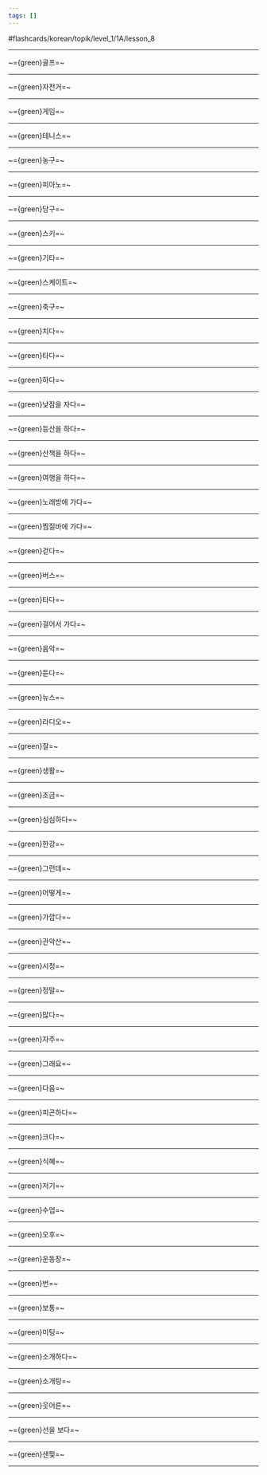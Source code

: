 ```yaml
---
tags: []
---
```

#flashcards/korean/topik/level_1/1A/lesson_8

---

~={green}골프=~

---

~={green}자전거=~

---

~={green}게임=~

---

~={green}테니스=~

---

~={green}농구=~

---

~={green}피아노=~

---

~={green}당구=~

---

~={green}스키=~

---

~={green}기타=~

---

~={green}스케이트=~

---

~={green}축구=~

---

~={green}치다=~

---

~={green}타다=~

---

~={green}하다=~

---

~={green}낮잠을 자다=~

---

~={green}등산을 하다=~

---

~={green}산책을 하다=~

---

~={green}여행을 하다=~

---

~={green}노래방에 가다=~

---

~={green}찜질바에 가다=~

---

~={green}걷다=~

---

~={green}버스=~

---

~={green}타다=~

---

~={green}걸어서 가다=~

---

~={green}음악=~

---

~={green}듣다=~

---

~={green}뉴스=~

---

~={green}라디오=~

---

~={green}잘=~

---

~={green}생활=~

---

~={green}조금=~

---

~={green}심심하다=~

---

~={green}한강=~

---

~={green}그런데=~

---

~={green}어떻게=~

---

~={green}가깝다=~

---

~={green}관악산=~

---

~={green}시청=~

---

~={green}정말=~

---

~={green}많다=~

---

~={green}자주=~

---

~={green}그래요=~

---

~={green}다음=~

---

~={green}피곤하다=~

---

~={green}크다=~

---

~={green}식혜=~

---

~={green}저기=~

---

~={green}수업=~

---

~={green}오후=~

---

~={green}운동장=~

---

~={green}번=~

---

~={green}보통=~

---

~={green}미팅=~

---

~={green}소개하다=~

---

~={green}소개팅=~

---

~={green}웃어른=~

---

~={green}선을 보다=~

---

~={green}샌믳=~

---

